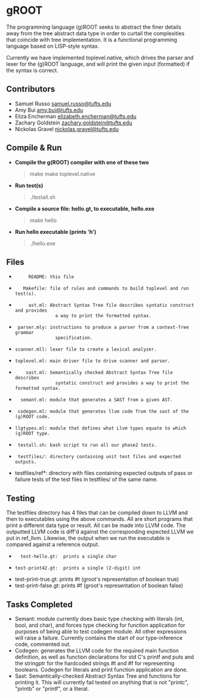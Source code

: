 # gROOT

The programming language (g)ROOT seeks to abstract the finer details away 
from the tree abstract data type in order to curtail the complexities that 
coincide with tree implementation. It is a functional programming language 
based on LISP-style syntax. 

Currently we have implemented toplevel.native, which drives the parser and
lexer for the (g)ROOT language, and will print the given input (formatted)
if the syntax is correct. 


## Contributors
- Samuel Russo          samuel.russo@tufts.edu
- Amy Bui               amy.bui@tufts.edu
- Eliza Encherman       elizabeth.encherman@tufts.edu
- Zachary Goldstein     zachary.goldstein@tufts.edu
- Nickolas Gravel       nickolas.gravel@tufts.edu


## Compile & Run 
- **Compile the g(ROOT) compiler with one of these two**
    > make
    > make toplevel.native
- **Run test(s)**
    > ./testall.sh
- **Compile a source file: hello.gt, to executable, hello.exe**
    > make hello 
- **Run hello executable (prints 'h')**
    > ./hello.exe


## Files
-          README: this file
-        Makefile: file of rules and commands to build toplevel and run test(s).
-          ast.ml: Abstract Syntax Tree file describes syntatic construct and provides
                     a way to print the formatted syntax.
-      parser.mly: instructions to produce a parser from a context-free grammar
                     specification.
-     scanner.mll: lexer file to create a lexical analyzer.
-     toplevel.ml: main driver file to drive scanner and parser.
-         sast.ml: Semantically checked Abstract Syntax Tree file describes 
                     syntatic construct and provides a way to print the formatted syntax.
-       semant.ml: module that generates a SAST from a given AST.
-      codegen.ml: module that generates llvm code from the sast of the (g)ROOT code.
-     llgtypes.ml: module that defines what Llvm types equate to which (g)ROOT type.
-      testall.sh: bash script to run all our phase2 tests.
-      testfiles/: directory containing unit test files and expected outputs.
- testfiles/ref\*: directory with files containing expected outputs of pass
                    or failure tests of the test files in testfiles/ of the same name. 




## Testing
The testfiles directory has 4 files that can be compiled down to LLVM and then
to executables using the above commands. All are short programs that print a different
data type or result. All can be made into LLVM code. The outputted LLVM code is diff'd
against the corresponding expected LLVM we put in ref_llvm. Likewise, the output when 
we run the executable is compared against a reference output. 

-       test-hello.gt:  prints a single char
-     test-print42.gt:  prints a single (2-digit) int
-  test-print-true.gt:  prints #t (groot's representation of boolean true)
- test-print-false.gt:  prints #f (groot's representation of boolean false)


## Tasks Completed
- Semant: module currently does basic type checking with literals (int, bool, and char), 
    and forces type checking for function application for purposes of being able to 
    test codegen module. All other expressions will raise a failure. Currently contains
    the start of our type-inference code, commented out.
- Codegen: generates the LLVM code for the required main function definition, 
    as well as function declarations for std C's printf and puts and the stringptr
    for the hardcoded strings #t and #f for representing booleans. Codegen for
    literals and print function application are done.
- Sast: Semantically-checked Abstract Syntax Tree and functions for printing it. This will
    currently fail tested on anything that is not "printc", "printb" or "printf", or a literal. 

